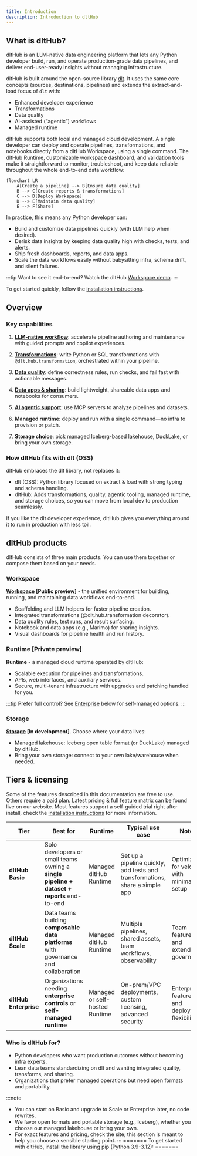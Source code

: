 ```yaml
---
title: Introduction
description: Introduction to dltHub
---
```


## What is dltHub?

dltHub is an LLM-native data engineering platform that lets any Python developer build, run, and operate production-grade data pipelines, and deliver end-user-ready insights without managing infrastructure.

dltHub is built around the open-source library [dlt](../intro.md). It uses the same core concepts (sources, destinations, pipelines) and extends the extract-and-load focus of `dlt` with:

* Enhanced developer experience
* Transformations
* Data quality
* AI-assisted (“agentic”) workflows
* Managed runtime


dltHub supports both local and managed cloud development. A single developer can deploy and operate pipelines, transformations, and notebooks directly from a dltHub Workspace, using a single command.
The dltHub Runtime, customizable workspace dashboard, and validation tools make it straightforward to monitor, troubleshoot, and keep data reliable throughout the whole end-to-end data workflow:

```mermaid
flowchart LR
    A[Create a pipeline] --> B[Ensure data quality]
    B --> C[Create reports & transformations]
    C --> D[Deploy Workspace]
    D --> E[Maintain data quality]
    E --> F[Share]
```

In practice, this means any Python developer can:

* Build and customize data pipelines quickly (with LLM help when desired).
* Derisk data insights by keeping data quality high with checks, tests, and alerts.
* Ship fresh dashboards, reports, and data apps.
* Scale the data workflows easily without babysitting infra, schema drift, and silent failures.



:::tip
Want to see it end-to-end? Watch the dltHub [Workspace demo](https://youtu.be/rmpiFSCV8aA).
:::

To get started quickly, follow the [installation instructions](getting-started/installation.md).

## Overview

### Key capabilities

1. **[LLM-native workflow](../dlt-ecosystem/llm-tooling/llm-native-workflow)**: accelerate pipeline authoring and maintenance with guided prompts and copilot experiences.

2. **[Transformations](features/transformations/index.md)**: write Python or SQL transformations with `@dlt.hub.transformation`, orchestrated within your pipeline.

3. **[Data quality](features/quality/data-quality.md)**: define correctness rules, run checks, and fail fast with actionable messages.

4. **[Data apps & sharing](../general-usage/dataset-access/marimo)**: build lightweight, shareable data apps and notebooks for consumers.

5. **[AI agentic support](features/mcp-server.md)**: use MCP servers to analyze pipelines and datasets.
6. **Managed runtime**: deploy and run with a single command—no infra to provision or patch.
7. **[Storage choice](ecosystem/iceberg.md)**: pick managed Iceberg-based lakehouse, DuckLake, or bring your own storage.

### How dltHub fits with dlt (OSS)

dltHub embraces the dlt library, not replaces it:
* dlt (OSS): Python library focused on extract & load with strong typing and schema handling.
* dltHub: Adds transformations, quality, agentic tooling, managed runtime, and storage choices, so you can move from local dev to production seamlessly.

If you like the dlt developer experience, dltHub gives you everything around it to run in production with less toil.

## dltHub products
dltHub consists of three main products. You can use them together or compose them based on your needs.

### Workspace

**[Workspace](workspace/overview.md) [Public preview]** - the unified environment for building, running, and maintaining data workflows end-to-end.

* Scaffolding and LLM helpers for faster pipeline creation.
* Integrated transformations (@dlt.hub.transformation decorator).
* Data quality rules, test runs, and result surfacing.
* Notebook and data apps (e.g., Marimo) for sharing insights.
* Visual dashboards for pipeline health and run history.

### Runtime [Private preview]

**Runtime** - a managed cloud runtime operated by dltHub:

* Scalable execution for pipelines and transformations.
* APIs, web interfaces, and auxiliary services.
* Secure, multi-tenant infrastructure with upgrades and patching handled for you.

:::tip
Prefer full control? See [Enterprise](#tiers--licensing) below for self-managed options.
:::

### Storage

**[Storage](ecosystem/iceberg.md) [In development]**. Choose where your data lives:

* Managed lakehouse: Iceberg open table format (or DuckLake) managed by dltHub.
* Bring your own storage: connect to your own lake/warehouse when needed.

## Tiers & licensing

Some of the features described in this documentation are free to use. Others require a paid plan. Latest pricing & full feature matrix can be found live on our website.
Most features support a self-guided trial right after install, check the [installation instructions](getting-started/installation.md) for more information.

| Tier                  | Best for                                                                                   | Runtime                        | Typical use case                                                             | Notes                                          | Availability    |
| --------------------- | ------------------------------------------------------------------------------------------ | ------------------------------ | ---------------------------------------------------------------------------- | ---------------------------------------------- |-----------------|
| **dltHub Basic**      | Solo developers or small teams owning a **single pipeline + dataset + reports** end-to-end | Managed dltHub Runtime         | Set up a pipeline quickly, add tests and transformations, share a simple app | Optimized for velocity with minimal setup      | Private preview |
| **dltHub Scale**      | Data teams building **composable data platforms** with governance and collaboration        | Managed dltHub Runtime         | Multiple pipelines, shared assets, team workflows, observability             | Team features and extended governance          | Alpha           |
| **dltHub Enterprise** | Organizations needing **enterprise controls** or **self-managed runtime**                  | Managed or self-hosted Runtime | On-prem/VPC deployments, custom licensing, advanced security                 | Enterprise features and deployment flexibility | In developement |


### Who is dltHub for?

* Python developers who want production outcomes without becoming infra experts.
* Lean data teams standardizing on dlt and wanting integrated quality, transforms, and sharing.
* Organizations that prefer managed operations but need open formats and portability.

:::note
* You can start on Basic and upgrade to Scale or Enterprise later, no code rewrites.
* We favor open formats and portable storage (e.g., Iceberg), whether you choose our managed lakehouse or bring your own.
* For exact features and pricing, check the site; this section is meant to help you choose a sensible starting point.
:::
=======
To get started with dltHub, install the library using pip (Python 3.9-3.12):
=======
